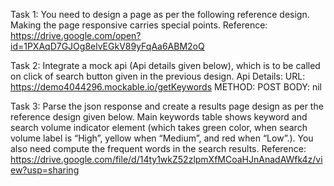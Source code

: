 Task 1: You need to design a page as per the following reference design. Making the page
responsive carries special points.
Reference:
https://drive.google.com/open?id=1PXAqD7GJOg8elvEGkV89yFqAa6ABM2oQ

Task 2: Integrate a mock api (Api details given below), which is to be called on click of search
button given in the previous design.
Api Details:
URL: https://demo4044296.mockable.io/getKeywords
METHOD: POST
BODY: nil

Task 3: Parse the json response and create a results page design as per the reference design
given below. Main keywords table shows keyword and search volume indicator element (which
takes green color, when search volume label is “High”, yellow when “Medium”, and red when
“Low”.). You also need compute the frequent words in the search results.
Reference:
https://drive.google.com/file/d/14ty1wkZ52zlpmXfMCoaHJnAnadAWfk4z/view?usp=sharing
